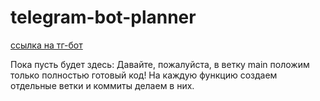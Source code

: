 # telegram-bot-planner

[ссылка на тг-бот](@deadlion_planner_bot)

Пока пусть будет здесь: 
Давайте, пожалуйста, в ветку main положим только полностью готовый код! На каждую функцию создаем отдельные ветки и коммиты делаем в них.

